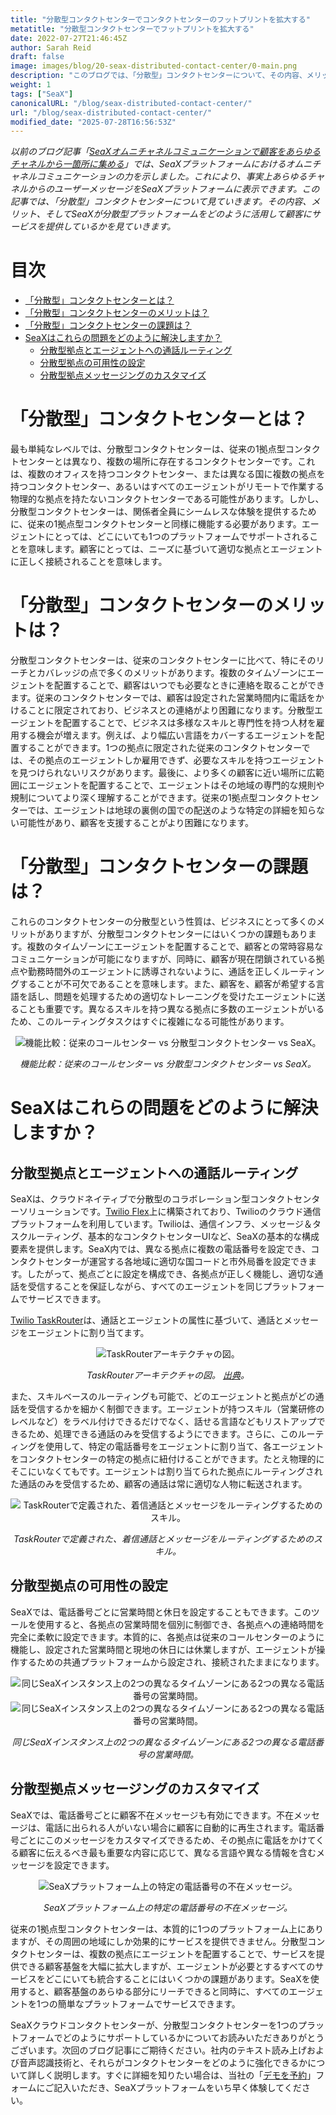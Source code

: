 ```yaml
---
title: "分散型コンタクトセンターでコンタクトセンターのフットプリントを拡大する"
metatitle: "分散型コンタクトセンターでフットプリントを拡大する"
date: 2022-07-27T21:46:45Z
author: Sarah Reid
draft: false
image: images/blog/20-seax-distributed-contact-center/0-main.png
description: "このブログでは、「分散型」コンタクトセンターについて、その内容、メリット、そしてSeaXがどのようにこれを利用して顧客にサービスを提供しているかを見ていきます。"
weight: 1
tags: ["SeaX"]
canonicalURL: "/blog/seax-distributed-contact-center/"
url: "/blog/seax-distributed-contact-center/"
modified_date: "2025-07-28T16:56:53Z"
---
```


*以前のブログ記事「[SeaXオムニチャネルコミュニケーションで顧客をあらゆるチャネルから一箇所に集める](https://seasalt.ai/blog/19-seax-omnichannel-communication/)」では、SeaXプラットフォームにおけるオムニチャネルコミュニケーションの力を示しました。これにより、事実上あらゆるチャネルからのユーザーメッセージをSeaXプラットフォームに表示できます。この記事では、「分散型」コンタクトセンターについて見ていきます。その内容、メリット、そしてSeaXが分散型プラットフォームをどのように活用して顧客にサービスを提供しているかを見ていきます。*

# 目次
- [「分散型」コンタクトセンターとは？](#「分散型」コンタクトセンターとは？)
- [「分散型」コンタクトセンターのメリットは？](#「分散型」コンタクトセンターのメリットは？)
- [「分散型」コンタクトセンターの課題は？](#「分散型」コンタクトセンターの課題は？)
- [SeaXはこれらの問題をどのように解決しますか？](#seaxはこれらの問題をどのように解決しますか？)
    - [分散型拠点とエージェントへの通話ルーティング](#分散型拠点とエージェントへの通話ルーティング)
    - [分散型拠点の可用性の設定](#分散型拠点の可用性の設定)
    - [分散型拠点メッセージングのカスタマイズ](#分散型拠点メッセージングのカスタマイズ)

# 「分散型」コンタクトセンターとは？
最も単純なレベルでは、分散型コンタクトセンターは、従来の1拠点型コンタクトセンターとは異なり、複数の場所に存在するコンタクトセンターです。これは、複数のオフィスを持つコンタクトセンター、または異なる国に複数の拠点を持つコンタクトセンター、あるいはすべてのエージェントがリモートで作業する物理的な拠点を持たないコンタクトセンターである可能性があります。しかし、分散型コンタクトセンターは、関係者全員にシームレスな体験を提供するために、従来の1拠点型コンタクトセンターと同様に機能する必要があります。エージェントにとっては、どこにいても1つのプラットフォームでサポートされることを意味します。顧客にとっては、ニーズに基づいて適切な拠点とエージェントに正しく接続されることを意味します。

# 「分散型」コンタクトセンターのメリットは？
分散型コンタクトセンターは、従来のコンタクトセンターに比べて、特にそのリーチとカバレッジの点で多くのメリットがあります。複数のタイムゾーンにエージェントを配置することで、顧客はいつでも必要なときに連絡を取ることができます。従来のコンタクトセンターでは、顧客は設定された営業時間内に電話をかけることに限定されており、ビジネスとの連絡がより困難になります。分散型エージェントを配置することで、ビジネスは多様なスキルと専門性を持つ人材を雇用する機会が増えます。例えば、より幅広い言語をカバーするエージェントを配置することができます。1つの拠点に限定された従来のコンタクトセンターでは、その拠点のエージェントしか雇用できず、必要なスキルを持つエージェントを見つけられないリスクがあります。最後に、より多くの顧客に近い場所に広範囲にエージェントを配置することで、エージェントはその地域の専門的な規則や規制についてより深く理解することができます。従来の1拠点型コンタクトセンターでは、エージェントは地球の裏側の国での配送のような特定の詳細を知らない可能性があり、顧客を支援することがより困難になります。


# 「分散型」コンタクトセンターの課題は？
これらのコンタクトセンターの分散型という性質は、ビジネスにとって多くのメリットがありますが、分散型コンタクトセンターにはいくつかの課題もあります。複数のタイムゾーンにエージェントを配置することで、顧客との常時容易なコミュニケーションが可能になりますが、同時に、顧客が現在閉鎖されている拠点や勤務時間外のエージェントに誘導されないように、通話を正しくルーティングすることが不可欠であることを意味します。また、顧客を、顧客が希望する言語を話し、問題を処理するための適切なトレーニングを受けたエージェントに送ることも重要です。異なるスキルを持つ異なる拠点に多数のエージェントがいるため、このルーティングタスクはすぐに複雑になる可能性があります。

<center>
<img src="/images/blog/20-seax-distributed-contact-center/1-feature-comparison.png" alt="機能比較：従来のコールセンター vs 分散型コンタクトセンター vs SeaX。"/>

*機能比較：従来のコールセンター vs 分散型コンタクトセンター vs SeaX。*
</center>

# SeaXはこれらの問題をどのように解決しますか？

## 分散型拠点とエージェントへの通話ルーティング
SeaXは、クラウドネイティブで分散型のコラボレーション型コンタクトセンターソリューションです。[Twilio Flex](https://www.twilio.com/flex)上に構築されており、Twilioのクラウド通信プラットフォームを利用しています。Twilioは、通信インフラ、メッセージ＆タスクルーティング、基本的なコンタクトセンターUIなど、SeaXの基本的な構成要素を提供します。SeaX内では、異なる拠点に複数の電話番号を設定でき、コンタクトセンターが運営する各地域に適切な国コードと市外局番を設定できます。したがって、拠点ごとに設定を構成でき、各拠点が正しく機能し、適切な通話を受信することを保証しながら、すべてのエージェントを同じプラットフォームでサービスできます。

[Twilio TaskRouter](https://www.twilio.com/taskrouter)は、通話とエージェントの属性に基づいて、通話とメッセージをエージェントに割り当てます。

<center>
<img src="/images/blog/20-seax-distributed-contact-center/2-taskrouter.png" alt="TaskRouterアーキテクチャの図。"/>

*TaskRouterアーキテクチャの図。 [出典](https://twilio-cms-prod.s3.amazonaws.com/images/taskrouter-diagram.width-800.png)。*
</center>

また、スキルベースのルーティングも可能で、どのエージェントと拠点がどの通話を受信するかを細かく制御できます。エージェントが持つスキル（営業研修のレベルなど）をラベル付けできるだけでなく、話せる言語などもリストアップできるため、処理できる通話のみを受信するようにできます。さらに、このルーティングを使用して、特定の電話番号をエージェントに割り当て、各エージェントをコンタクトセンターの特定の拠点に紐付けることができます。たとえ物理的にそこにいなくてもです。エージェントは割り当てられた拠点にルーティングされた通話のみを受信するため、顧客の通話は常に適切な人物に転送されます。

<center>
<img src="/images/blog/20-seax-distributed-contact-center/3-skills.png" alt="TaskRouterで定義された、着信通話とメッセージをルーティングするためのスキル。"/>

*TaskRouterで定義された、着信通話とメッセージをルーティングするためのスキル。*
</center>

## 分散型拠点の可用性の設定
SeaXでは、電話番号ごとに営業時間と休日を設定することもできます。このツールを使用すると、各拠点の営業時間を個別に制御でき、各拠点への連絡時間を完全に柔軟に設定できます。本質的に、各拠点は従来のコールセンターのように機能し、設定された営業時間と現地の休日には休業しますが、エージェントが操作するための共通プラットフォームから設定され、接続されたままになります。

<center>
<img src="/images/blog/20-seax-distributed-contact-center/4-open-hours.png" alt="同じSeaXインスタンス上の2つの異なるタイムゾーンにある2つの異なる電話番号の営業時間。"/>
</center>

<center>
<img src="/images/blog/20-seax-distributed-contact-center/5-open-hours.png" alt="同じSeaXインスタンス上の2つの異なるタイムゾーンにある2つの異なる電話番号の営業時間。"/>

*同じSeaXインスタンス上の2つの異なるタイムゾーンにある2つの異なる電話番号の営業時間。*
</center>

## 分散型拠点メッセージングのカスタマイズ
SeaXでは、電話番号ごとに顧客不在メッセージも有効にできます。不在メッセージは、電話に出られる人がいない場合に顧客に自動的に再生されます。電話番号ごとにこのメッセージをカスタマイズできるため、その拠点に電話をかけてくる顧客に伝えるべき最も重要な内容に応じて、異なる言語や異なる情報を含むメッセージを設定できます。

<center>
<img src="/images/blog/20-seax-distributed-contact-center/6-unavailable-message.png" alt="SeaXプラットフォーム上の特定の電話番号の不在メッセージ。"/>

*SeaXプラットフォーム上の特定の電話番号の不在メッセージ。*
</center>

従来の1拠点型コンタクトセンターは、本質的に1つのプラットフォーム上にありますが、その周囲の地域にしか効果的にサービスを提供できません。分散型コンタクトセンターは、複数の拠点にエージェントを配置することで、サービスを提供できる顧客基盤を大幅に拡大しますが、エージェントが必要とするすべてのサービスをどこにいても統合することにはいくつかの課題があります。SeaXを使用すると、顧客基盤のあらゆる部分にリーチできると同時に、すべてのエージェントを1つの簡単なプラットフォームでサービスできます。

SeaXクラウドコンタクトセンターが、分散型コンタクトセンターを1つのプラットフォームでどのようにサポートしているかについてお読みいただきありがとうございます。次回のブログ記事にご期待ください。社内のテキスト読み上げおよび音声認識技術と、それらがコンタクトセンターをどのように強化できるかについて詳しく説明します。すぐに詳細を知りたい場合は、当社の「[デモを予約](https://meetings.hubspot.com/seasalt-ai/seasalt-meeting)」フォームにご記入いただき、SeaXプラットフォームをいち早く体験してください。

